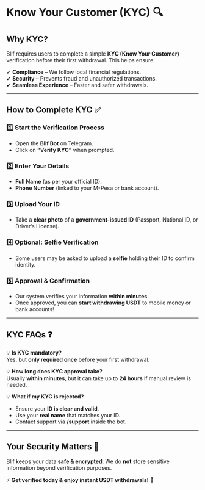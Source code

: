 # Know Your Customer (KYC) 🔍

## Why KYC?  
Blif requires users to complete a simple **KYC (Know Your Customer)** verification before their first withdrawal. This helps ensure:  

✔ **Compliance** – We follow local financial regulations.  
✔ **Security** – Prevents fraud and unauthorized transactions.  
✔ **Seamless Experience** – Faster and safer withdrawals.  

---

## How to Complete KYC ✅  

### 1️⃣ Start the Verification Process  
- Open the **Blif Bot** on Telegram.  
- Click on **“Verify KYC”** when prompted.  

### 2️⃣ Enter Your Details  
- **Full Name** (as per your official ID).  
- **Phone Number** (linked to your M-Pesa or bank account).  

### 3️⃣ Upload Your ID  
- Take a **clear photo** of a **government-issued ID** (Passport, National ID, or Driver’s License).  

### 4️⃣ Optional: Selfie Verification  
- Some users may be asked to upload a **selfie** holding their ID to confirm identity.  

### 5️⃣ Approval & Confirmation  
- Our system verifies your information **within minutes**.  
- Once approved, you can **start withdrawing USDT** to mobile money or bank accounts!  

---

## KYC FAQs ❓  

💡 **Is KYC mandatory?**  
Yes, but **only required once** before your first withdrawal.  

💡 **How long does KYC approval take?**  
Usually **within minutes**, but it can take up to **24 hours** if manual review is needed.  

💡 **What if my KYC is rejected?**  
- Ensure your **ID is clear and valid**.  
- Use your **real name** that matches your ID.  
- Contact support via **/support** inside the bot.  

---

## Your Security Matters 🔐  
Blif keeps your data **safe & encrypted**. We do **not** store sensitive information beyond verification purposes.  

⚡ **Get verified today & enjoy instant USDT withdrawals!** 🚀  
